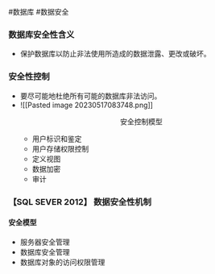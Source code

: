 #数据库 #数据安全

### 数据库安全性含义
- 保护数据库以防止非法使用所造成的数据泄露、更改或破坏。

### 安全性控制
- 要尽可能地杜绝所有可能的数据库非法访问。 
- ![[Pasted image 20230517083748.png]]<p align="center">安全控制模型</p>
	- 用户标识和鉴定
	- 用户存储权限控制
	- 定义视图
	- 数据加密
	- 审计
### 【SQL SEVER 2012】 数据安全性机制
#### 安全模型
- 服务器安全管理
- 数据库安全管理
- 数据库对象的访问权限管理